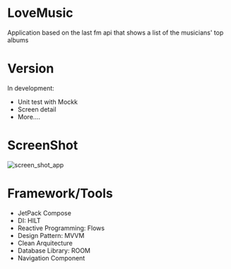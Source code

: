 # LoveMusic
Application based on the last fm api that shows a list of the musicians' top albums

# Version
In development: 
- Unit test with Mockk
- Screen detail
- More....

# ScreenShot
![screen_shot_app](https://github.com/user-attachments/assets/b5241980-7c96-42e0-8c9d-46bc9080a7e3)

# Framework/Tools
- JetPack Compose
- DI: HILT
- Reactive Programming: Flows
- Design Pattern: MVVM
- Clean Arquitecture
- Database Library: ROOM
- Navigation Component


